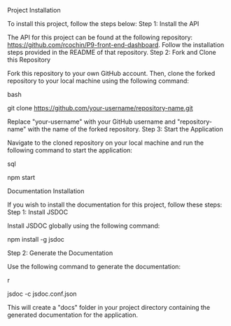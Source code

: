 Project Installation

To install this project, follow the steps below:
Step 1: Install the API

The API for this project can be found at the following repository: https://github.com/rcochin/P9-front-end-dashboard. Follow the installation steps provided in the README of that repository.
Step 2: Fork and Clone this Repository

Fork this repository to your own GitHub account. Then, clone the forked repository to your local machine using the following command:

bash

git clone https://github.com/your-username/repository-name.git

Replace "your-username" with your GitHub username and "repository-name" with the name of the forked repository.
Step 3: Start the Application

Navigate to the cloned repository on your local machine and run the following command to start the application:

sql

npm start

Documentation Installation

If you wish to install the documentation for this project, follow these steps:
Step 1: Install JSDOC

Install JSDOC globally using the following command:

npm install -g jsdoc

Step 2: Generate the Documentation

Use the following command to generate the documentation:

r

jsdoc -c jsdoc.conf.json

This will create a "docs" folder in your project directory containing the generated documentation for the application.
